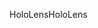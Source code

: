 <span data-ttu-id="a2d70-101">HoloLens</span><span class="sxs-lookup"><span data-stu-id="a2d70-101">HoloLens</span></span>
